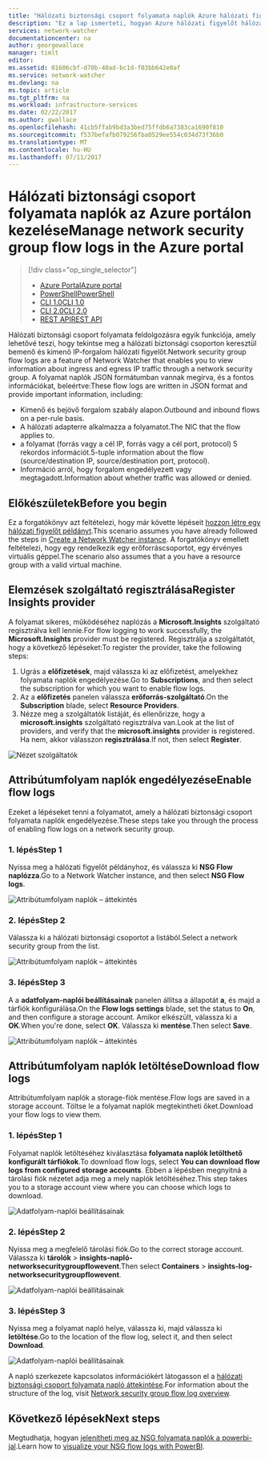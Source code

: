 ```yaml
---
title: "Hálózati biztonsági csoport folyamata naplók Azure hálózati figyelőt kezelése |} Microsoft Docs"
description: "Ez a lap ismerteti, hogyan Azure hálózati figyelőt hálózati biztonsági csoport folyamata kezelése"
services: network-watcher
documentationcenter: na
author: georgewallace
manager: timlt
editor: 
ms.assetid: 01606cbf-d70b-40ad-bc1d-f03bb642e0af
ms.service: network-watcher
ms.devlang: na
ms.topic: article
ms.tgt_pltfrm: na
ms.workload: infrastructure-services
ms.date: 02/22/2017
ms.author: gwallace
ms.openlocfilehash: 41cb5ffab9bd3a3bed75ffdb6a7383ca1690f810
ms.sourcegitcommit: f537befafb079256fba0529ee554c034d73f36b0
ms.translationtype: MT
ms.contentlocale: hu-HU
ms.lasthandoff: 07/11/2017
---
```

# <a name="manage-network-security-group-flow-logs-in-the-azure-portal"></a><span data-ttu-id="653a4-103">Hálózati biztonsági csoport folyamata naplók az Azure portálon kezelése</span><span class="sxs-lookup"><span data-stu-id="653a4-103">Manage network security group flow logs in the Azure portal</span></span>

> [!div class="op_single_selector"]
> - [<span data-ttu-id="653a4-104">Azure Portal</span><span class="sxs-lookup"><span data-stu-id="653a4-104">Azure portal</span></span>](network-watcher-nsg-flow-logging-portal.md)
> - [<span data-ttu-id="653a4-105">PowerShell</span><span class="sxs-lookup"><span data-stu-id="653a4-105">PowerShell</span></span>](network-watcher-nsg-flow-logging-powershell.md)
> - [<span data-ttu-id="653a4-106">CLI 1.0</span><span class="sxs-lookup"><span data-stu-id="653a4-106">CLI 1.0</span></span>](network-watcher-nsg-flow-logging-cli-nodejs.md)
> - [<span data-ttu-id="653a4-107">CLI 2.0</span><span class="sxs-lookup"><span data-stu-id="653a4-107">CLI 2.0</span></span>](network-watcher-nsg-flow-logging-cli.md)
> - [<span data-ttu-id="653a4-108">REST API</span><span class="sxs-lookup"><span data-stu-id="653a4-108">REST API</span></span>](network-watcher-nsg-flow-logging-rest.md)

<span data-ttu-id="653a4-109">Hálózati biztonsági csoport folyamata feldolgozásra egyik funkciója, amely lehetővé teszi, hogy tekintse meg a hálózati biztonsági csoporton keresztül bemenő és kimenő IP-forgalom hálózati figyelőt.</span><span class="sxs-lookup"><span data-stu-id="653a4-109">Network security group flow logs are a feature of Network Watcher that enables you to view information about ingress and egress IP traffic through a network security group.</span></span> <span data-ttu-id="653a4-110">A folyamat naplók JSON formátumban vannak megírva, és a fontos információkat, beleértve:</span><span class="sxs-lookup"><span data-stu-id="653a4-110">These flow logs are written in JSON format and provide important information, including:</span></span> 

- <span data-ttu-id="653a4-111">Kimenő és bejövő forgalom szabály alapon.</span><span class="sxs-lookup"><span data-stu-id="653a4-111">Outbound and inbound flows on a per-rule basis.</span></span>
- <span data-ttu-id="653a4-112">A hálózati adapterre alkalmazza a folyamatot.</span><span class="sxs-lookup"><span data-stu-id="653a4-112">The NIC that the flow applies to.</span></span>
- <span data-ttu-id="653a4-113">a folyamat (forrás vagy a cél IP, forrás vagy a cél port, protocol) 5 rekordos információt.</span><span class="sxs-lookup"><span data-stu-id="653a4-113">5-tuple information about the flow (source/destination IP, source/destination port, protocol).</span></span>
- <span data-ttu-id="653a4-114">Információ arról, hogy forgalom engedélyezett vagy megtagadott.</span><span class="sxs-lookup"><span data-stu-id="653a4-114">Information about whether traffic was allowed or denied.</span></span>

## <a name="before-you-begin"></a><span data-ttu-id="653a4-115">Előkészületek</span><span class="sxs-lookup"><span data-stu-id="653a4-115">Before you begin</span></span>

<span data-ttu-id="653a4-116">Ez a forgatókönyv azt feltételezi, hogy már követte lépéseit [hozzon létre egy hálózati figyelőt példányt](network-watcher-create.md).</span><span class="sxs-lookup"><span data-stu-id="653a4-116">This scenario assumes you have already followed the steps in [Create a Network Watcher instance](network-watcher-create.md).</span></span> <span data-ttu-id="653a4-117">A forgatókönyv emellett feltételezi, hogy egy rendelkezik egy erőforráscsoportot, egy érvényes virtuális géppel.</span><span class="sxs-lookup"><span data-stu-id="653a4-117">The scenario also assumes that a you have a resource group with a valid virtual machine.</span></span>

## <a name="register-insights-provider"></a><span data-ttu-id="653a4-118">Elemzések szolgáltató regisztrálása</span><span class="sxs-lookup"><span data-stu-id="653a4-118">Register Insights provider</span></span>

<span data-ttu-id="653a4-119">A folyamat sikeres, működéséhez naplózás a **Microsoft.Insights** szolgáltató regisztrálva kell lennie.</span><span class="sxs-lookup"><span data-stu-id="653a4-119">For flow logging to work successfully, the **Microsoft.Insights** provider must be registered.</span></span> <span data-ttu-id="653a4-120">Regisztrálja a szolgáltatót, hogy a következő lépéseket:</span><span class="sxs-lookup"><span data-stu-id="653a4-120">To register the provider, take the following steps:</span></span> 

1. <span data-ttu-id="653a4-121">Ugrás a **előfizetések**, majd válassza ki az előfizetést, amelyekhez folyamata naplók engedélyezése.</span><span class="sxs-lookup"><span data-stu-id="653a4-121">Go to **Subscriptions**, and then select the subscription for which you want to enable flow logs.</span></span> 
2. <span data-ttu-id="653a4-122">Az a **előfizetés** panelen válassza **erőforrás-szolgáltató**.</span><span class="sxs-lookup"><span data-stu-id="653a4-122">On the **Subscription** blade, select **Resource Providers**.</span></span> 
3. <span data-ttu-id="653a4-123">Nézze meg a szolgáltatók listáját, és ellenőrizze, hogy a **microsoft.insights** szolgáltató regisztrálva van.</span><span class="sxs-lookup"><span data-stu-id="653a4-123">Look at the list of providers, and verify that the **microsoft.insights** provider is registered.</span></span> <span data-ttu-id="653a4-124">Ha nem, akkor válasszon **regisztrálása**.</span><span class="sxs-lookup"><span data-stu-id="653a4-124">If not, then select **Register**.</span></span>

![Nézet szolgáltatók][providers]

## <a name="enable-flow-logs"></a><span data-ttu-id="653a4-126">Attribútumfolyam naplók engedélyezése</span><span class="sxs-lookup"><span data-stu-id="653a4-126">Enable flow logs</span></span>

<span data-ttu-id="653a4-127">Ezeket a lépéseket tenni a folyamatot, amely a hálózati biztonsági csoport folyamata naplók engedélyezése.</span><span class="sxs-lookup"><span data-stu-id="653a4-127">These steps take you through the process of enabling flow logs on a network security group.</span></span>

### <a name="step-1"></a><span data-ttu-id="653a4-128">1. lépés</span><span class="sxs-lookup"><span data-stu-id="653a4-128">Step 1</span></span>

<span data-ttu-id="653a4-129">Nyissa meg a hálózati figyelőt példányhoz, és válassza ki **NSG Flow naplózza**.</span><span class="sxs-lookup"><span data-stu-id="653a4-129">Go to a Network Watcher instance, and then select **NSG Flow logs**.</span></span>

![Attribútumfolyam naplók – áttekintés][1]

### <a name="step-2"></a><span data-ttu-id="653a4-131">2. lépés</span><span class="sxs-lookup"><span data-stu-id="653a4-131">Step 2</span></span>

<span data-ttu-id="653a4-132">Válassza ki a hálózati biztonsági csoportot a listából.</span><span class="sxs-lookup"><span data-stu-id="653a4-132">Select a network security group from the list.</span></span>

![Attribútumfolyam naplók – áttekintés][2]

### <a name="step-3"></a><span data-ttu-id="653a4-134">3. lépés</span><span class="sxs-lookup"><span data-stu-id="653a4-134">Step 3</span></span> 

<span data-ttu-id="653a4-135">A a **adatfolyam-naplói beállításainak** panelen állítsa a állapotát **a**, és majd a tárfiók konfigurálása.</span><span class="sxs-lookup"><span data-stu-id="653a4-135">On the **Flow logs settings** blade, set the status to **On**, and then configure a storage account.</span></span>  <span data-ttu-id="653a4-136">Amikor elkészült, válassza ki a **OK**.</span><span class="sxs-lookup"><span data-stu-id="653a4-136">When you're done, select **OK**.</span></span> <span data-ttu-id="653a4-137">Válassza ki **mentése**.</span><span class="sxs-lookup"><span data-stu-id="653a4-137">Then select **Save**.</span></span>

![Attribútumfolyam naplók – áttekintés][3]

## <a name="download-flow-logs"></a><span data-ttu-id="653a4-139">Attribútumfolyam naplók letöltése</span><span class="sxs-lookup"><span data-stu-id="653a4-139">Download flow logs</span></span>

<span data-ttu-id="653a4-140">Attribútumfolyam naplók a storage-fiók mentése.</span><span class="sxs-lookup"><span data-stu-id="653a4-140">Flow logs are saved in a storage account.</span></span> <span data-ttu-id="653a4-141">Töltse le a folyamat naplók megtekintheti őket.</span><span class="sxs-lookup"><span data-stu-id="653a4-141">Download your flow logs to view them.</span></span>

### <a name="step-1"></a><span data-ttu-id="653a4-142">1. lépés</span><span class="sxs-lookup"><span data-stu-id="653a4-142">Step 1</span></span>

<span data-ttu-id="653a4-143">Folyamat naplók letöltéséhez kiválasztása **folyamata naplók letölthető konfigurált tárfiókok**.</span><span class="sxs-lookup"><span data-stu-id="653a4-143">To download flow logs, select **You can download flow logs from configured storage accounts**.</span></span> <span data-ttu-id="653a4-144">Ebben a lépésben megnyitná a tárolási fiók nézetet adja meg a mely naplók letöltéséhez.</span><span class="sxs-lookup"><span data-stu-id="653a4-144">This step takes you to a storage account view where you can choose which logs to download.</span></span>

![Adatfolyam-naplói beállításainak][4]

### <a name="step-2"></a><span data-ttu-id="653a4-146">2. lépés</span><span class="sxs-lookup"><span data-stu-id="653a4-146">Step 2</span></span>

<span data-ttu-id="653a4-147">Nyissa meg a megfelelő tárolási fiók.</span><span class="sxs-lookup"><span data-stu-id="653a4-147">Go to the correct storage account.</span></span> <span data-ttu-id="653a4-148">Válassza ki **tárolók** > **insights-napló-networksecuritygroupflowevent**.</span><span class="sxs-lookup"><span data-stu-id="653a4-148">Then select **Containers** > **insights-log-networksecuritygroupflowevent**.</span></span>

![Adatfolyam-naplói beállításainak][5]

### <a name="step-3"></a><span data-ttu-id="653a4-150">3. lépés</span><span class="sxs-lookup"><span data-stu-id="653a4-150">Step 3</span></span>

<span data-ttu-id="653a4-151">Nyissa meg a folyamat napló helye, válassza ki, majd válassza ki **letöltése**.</span><span class="sxs-lookup"><span data-stu-id="653a4-151">Go to the location of the flow log, select it, and then select **Download**.</span></span>

![Adatfolyam-naplói beállításainak][6]

<span data-ttu-id="653a4-153">A napló szerkezete kapcsolatos információkért látogasson el a [hálózati biztonsági csoport folyamata napló áttekintése](network-watcher-nsg-flow-logging-overview.md).</span><span class="sxs-lookup"><span data-stu-id="653a4-153">For information about the structure of the log, visit [Network security group flow log overview](network-watcher-nsg-flow-logging-overview.md).</span></span>

## <a name="next-steps"></a><span data-ttu-id="653a4-154">Következő lépések</span><span class="sxs-lookup"><span data-stu-id="653a4-154">Next steps</span></span>

<span data-ttu-id="653a4-155">Megtudhatja, hogyan [jelenítheti meg az NSG folyamata naplók a powerbi-jal](network-watcher-visualize-nsg-flow-logs-power-bi.md).</span><span class="sxs-lookup"><span data-stu-id="653a4-155">Learn how to [visualize your NSG flow logs with PowerBI](network-watcher-visualize-nsg-flow-logs-power-bi.md).</span></span>

<!-- Image references -->
[1]: ./media/network-watcher-nsg-flow-logging-portal/figure1.png
[2]: ./media/network-watcher-nsg-flow-logging-portal/figure2.png
[3]: ./media/network-watcher-nsg-flow-logging-portal/figure3.png
[4]: ./media/network-watcher-nsg-flow-logging-portal/figure4.png
[5]: ./media/network-watcher-nsg-flow-logging-portal/figure5.png
[6]: ./media/network-watcher-nsg-flow-logging-portal/figure6.png
[providers]: ./media/network-watcher-nsg-flow-logging-portal/providers.png
